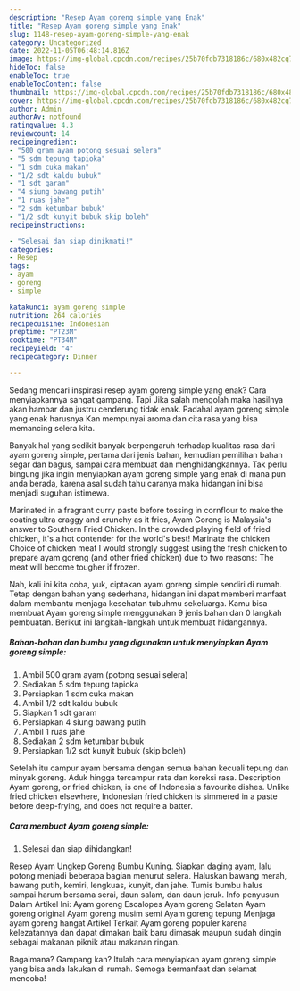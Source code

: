 ```yaml
---
description: "Resep Ayam goreng simple yang Enak"
title: "Resep Ayam goreng simple yang Enak"
slug: 1148-resep-ayam-goreng-simple-yang-enak
category: Uncategorized
date: 2022-11-05T06:48:14.816Z
image: https://img-global.cpcdn.com/recipes/25b70fdb7318186c/680x482cq70/ayam-goreng-simple-foto-resep-utama.jpg
hideToc: false
enableToc: true
enableTocContent: false
thumbnail: https://img-global.cpcdn.com/recipes/25b70fdb7318186c/680x482cq70/ayam-goreng-simple-foto-resep-utama.jpg
cover: https://img-global.cpcdn.com/recipes/25b70fdb7318186c/680x482cq70/ayam-goreng-simple-foto-resep-utama.jpg
author: Admin
authorAv: notfound
ratingvalue: 4.3
reviewcount: 14
recipeingredient:
- "500 gram ayam potong sesuai selera"
- "5 sdm tepung tapioka"
- "1 sdm cuka makan"
- "1/2 sdt kaldu bubuk"
- "1 sdt garam"
- "4 siung bawang putih"
- "1 ruas jahe"
- "2 sdm ketumbar bubuk"
- "1/2 sdt kunyit bubuk skip boleh"
recipeinstructions:

- "Selesai dan siap dinikmati!"
categories:
- Resep
tags:
- ayam
- goreng
- simple

katakunci: ayam goreng simple 
nutrition: 264 calories
recipecuisine: Indonesian
preptime: "PT23M"
cooktime: "PT34M"
recipeyield: "4"
recipecategory: Dinner

---
```



Sedang mencari inspirasi resep ayam goreng simple yang enak? Cara menyiapkannya sangat gampang. Tapi Jika salah mengolah maka hasilnya akan hambar dan justru cenderung tidak enak. Padahal ayam goreng simple yang enak harusnya Kan mempunyai aroma dan cita rasa yang bisa memancing selera kita.


Banyak hal yang sedikit banyak berpengaruh terhadap kualitas rasa dari ayam goreng simple, pertama dari jenis bahan, kemudian pemilihan bahan segar dan bagus, sampai cara membuat dan menghidangkannya. Tak perlu bingung jika ingin menyiapkan ayam goreng simple yang enak di mana pun anda berada, karena asal sudah tahu caranya maka hidangan ini bisa menjadi suguhan istimewa.

Marinated in a fragrant curry paste before tossing in cornflour to make the coating ultra craggy and crunchy as it fries, Ayam Goreng is Malaysia&#39;s answer to Southern Fried Chicken. In the crowded playing field of fried chicken, it&#39;s a hot contender for the world&#39;s best! Marinate the chicken Choice of chicken meat I would strongly suggest using the fresh chicken to prepare ayam goreng (and other fried chicken) due to two reasons: The meat will become tougher if frozen.


Nah, kali ini kita coba, yuk, ciptakan ayam goreng simple sendiri di rumah. Tetap dengan bahan yang sederhana, hidangan ini dapat memberi manfaat dalam membantu menjaga kesehatan tubuhmu sekeluarga. Kamu bisa membuat Ayam goreng simple menggunakan 9 jenis bahan dan 0 langkah pembuatan. Berikut ini langkah-langkah untuk membuat hidangannya.

<!--inarticleads1-->

##### Bahan-bahan dan bumbu yang digunakan untuk menyiapkan Ayam goreng simple:

1. Ambil 500 gram ayam (potong sesuai selera)
1. Sediakan 5 sdm tepung tapioka
1. Persiapkan 1 sdm cuka makan
1. Ambil 1/2 sdt kaldu bubuk
1. Siapkan 1 sdt garam
1. Persiapkan 4 siung bawang putih
1. Ambil 1 ruas jahe
1. Sediakan 2 sdm ketumbar bubuk
1. Persiapkan 1/2 sdt kunyit bubuk (skip boleh)


Setelah itu campur ayam bersama dengan semua bahan kecuali tepung dan minyak goreng. Aduk hingga tercampur rata dan koreksi rasa. Description Ayam goreng, or fried chicken, is one of Indonesia&#39;s favourite dishes. Unlike fried chicken elsewhere, Indonesian fried chicken is simmered in a paste before deep-frying, and does not require a batter. 

<!--inarticleads2-->

##### Cara membuat Ayam goreng simple:


1. Selesai dan siap dihidangkan!

Resep Ayam Ungkep Goreng Bumbu Kuning. Siapkan daging ayam, lalu potong menjadi beberapa bagian menurut selera. Haluskan bawang merah, bawang putih, kemiri, lengkuas, kunyit, dan jahe. Tumis bumbu halus sampai harum bersama serai, daun salam, dan daun jeruk. Info penyusun Dalam Artikel Ini: Ayam goreng Escalopes Ayam goreng Selatan Ayam goreng original Ayam goreng musim semi Ayam goreng tepung Menjaga ayam goreng hangat Artikel Terkait Ayam goreng populer karena kelezatannya dan dapat dimakan baik baru dimasak maupun sudah dingin sebagai makanan piknik atau makanan ringan. 

Bagaimana? Gampang kan? Itulah cara menyiapkan ayam goreng simple yang bisa anda lakukan di rumah. Semoga bermanfaat dan selamat mencoba!
